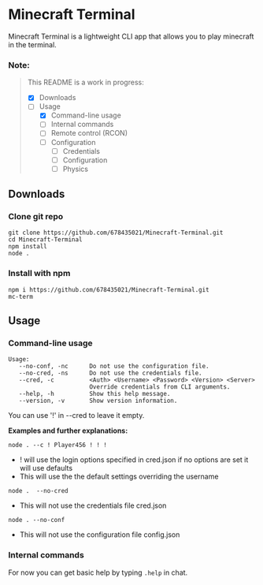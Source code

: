# Minecraft Terminal

Minecraft Terminal is a lightweight CLI app that allows you to play minecraft in the terminal. 
### Note:
> This README is a work in progress:
>- [x] Downloads
>- [ ] Usage
>    - [x] Command-line usage
>    - [ ] Internal commands
>    - [ ] Remote control (RCON)
>    - [ ] Configuration
>        - [ ] Credentials
>        - [ ] Configuration
>        - [ ] Physics

## Downloads

### Clone git repo

```
git clone https://github.com/678435021/Minecraft-Terminal.git
cd Minecraft-Terminal
npm install
node .
```
### Install with npm

```
npm i https://github.com/678435021/Minecraft-Terminal.git
mc-term
```
## Usage

### Command-line usage

```
Usage: 
   --no-conf, -nc      Do not use the configuration file. 
   --no-cred, -ns      Do not use the credentials file. 
   --cred, -c          <Auth> <Username> <Password> <Version> <Server> 
                       Override credentials from CLI arguments. 
   --help, -h          Show this help message. 
   --version, -v       Show version information.
```
You can use '!' in --cred to leave it empty.

**Examples and further explanations:**
```
node . --c ! Player456 ! ! ! 
```
- ! will use the login options specified in cred.json if no options are set it will use defaults
- This will use the the default settings overriding the username
```
node .  --no-cred
```
- This will not use the credentials file cred.json
```
node . --no-conf
```
- This will not use the configuration file config.json
### Internal commands

For now you can get basic help by typing `.help` in chat.
